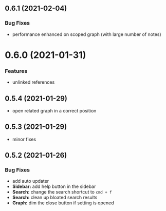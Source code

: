 ## 0.6.1 (2021-02-04)


### Bug Fixes

* performance enhanced on scoped graph (with large number of notes)


# 0.6.0 (2021-01-31)


### Features

* unlinked references


## 0.5.4 (2021-01-29)

* open related graph in a correct position

## 0.5.3 (2021-01-29)

* minor fixes

## 0.5.2 (2021-01-26)


### Bug Fixes

* add auto updater
* **Sidebar:** add help button in the sidebar
* **Search:** change the search shortcut to `cmd + f`
* **Search:** clean up bloated search results
* **Graph:** dim the close button if setting is opened
